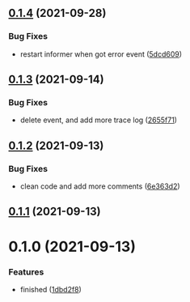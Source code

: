 ## [0.1.4](https://github.com/zcong1993/grpc-resolver-k8s/compare/v0.1.3...v0.1.4) (2021-09-28)

### Bug Fixes

- restart informer when got error event ([5dcd609](https://github.com/zcong1993/grpc-resolver-k8s/commit/5dcd609c9a4ee3250b4c020ec2cfda73e6102a98))

## [0.1.3](https://github.com/zcong1993/grpc-resolver-k8s/compare/v0.1.2...v0.1.3) (2021-09-14)

### Bug Fixes

- delete event, and add more trace log ([2655f71](https://github.com/zcong1993/grpc-resolver-k8s/commit/2655f71ad963bc1a93cad0c4aef1b11ec6cfca58))

## [0.1.2](https://github.com/zcong1993/grpc-resolver-k8s/compare/v0.1.1...v0.1.2) (2021-09-13)

### Bug Fixes

- clean code and add more comments ([6e363d2](https://github.com/zcong1993/grpc-resolver-k8s/commit/6e363d26d89d78161d4044827b267a55ba867719))

## [0.1.1](https://github.com/zcong1993/grpc-resolver-k8s/compare/v0.1.0...v0.1.1) (2021-09-13)

# 0.1.0 (2021-09-13)

### Features

- finished ([1dbd2f8](https://github.com/zcong1993/grpc-resolver-k8s/commit/1dbd2f8d8e26617a18d97e23ac72836aa0abc32c))
